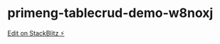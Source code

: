 # primeng-tablecrud-demo-w8noxj

[Edit on StackBlitz ⚡️](https://stackblitz.com/edit/primeng-tablecrud-demo-w8noxj)